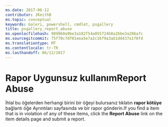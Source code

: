 ```yaml
---
ms.date: 2017-06-12
contributor: JKeithB
ms.topic: conceptual
keywords: Galeri, powershell, cmdlet, psgallery
title: psgallery_report_abuse
ms.openlocfilehash: 989860a9be3a182f54a055724b8a26be3a286a7c
ms.sourcegitcommit: 75f70c7df01eea5e7a2c16f9a3ab1dd437a1f8fd
ms.translationtype: MT
ms.contentlocale: tr-TR
ms.lasthandoff: 06/12/2017
---
```

# <a name="report-abuse"></a><span data-ttu-id="63eb4-103">Rapor Uygunsuz kullanım</span><span class="sxs-lookup"><span data-stu-id="63eb4-103">Report Abuse</span></span>

<span data-ttu-id="63eb4-104">İhlal bu öğelerden herhangi birini bir öğeyi bulursanız tıklatın **rapor kötüye** bağlantı öğe Ayrıntıları sayfasında ve bir rapor gönderin.</span><span class="sxs-lookup"><span data-stu-id="63eb4-104">If you find a item that is in violation of any of these items, click the **Report Abuse** link on the item details page and submit a report.</span></span>

